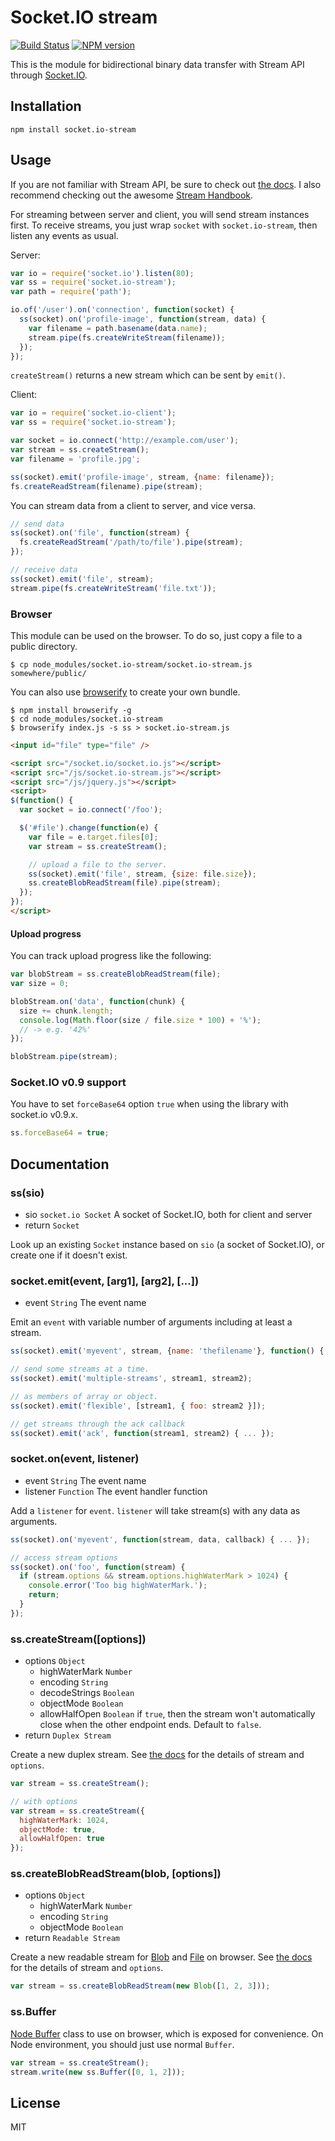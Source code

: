 # Socket.IO stream

[![Build Status](https://travis-ci.org/nkzawa/socket.io-stream.png?branch=master)](https://travis-ci.org/nkzawa/socket.io-stream)
[![NPM version](https://badge.fury.io/js/socket.io-stream.png)](http://badge.fury.io/js/socket.io-stream)

This is the module for bidirectional binary data transfer with Stream API through [Socket.IO](https://github.com/socketio/socket.io).

## Installation

    npm install socket.io-stream

## Usage

If you are not familiar with Stream API, be sure to check out [the docs](http://nodejs.org/api/stream.html).
I also recommend checking out the awesome [Stream Handbook](https://github.com/substack/stream-handbook).

For streaming between server and client, you will send stream instances first.
To receive streams, you just wrap `socket` with `socket.io-stream`, then listen any events as usual.

Server:

```js
var io = require('socket.io').listen(80);
var ss = require('socket.io-stream');
var path = require('path');

io.of('/user').on('connection', function(socket) {
  ss(socket).on('profile-image', function(stream, data) {
    var filename = path.basename(data.name);
    stream.pipe(fs.createWriteStream(filename));
  });
});

```

`createStream()` returns a new stream which can be sent by `emit()`.

Client:

```js
var io = require('socket.io-client');
var ss = require('socket.io-stream');

var socket = io.connect('http://example.com/user');
var stream = ss.createStream();
var filename = 'profile.jpg';

ss(socket).emit('profile-image', stream, {name: filename});
fs.createReadStream(filename).pipe(stream);
```

You can stream data from a client to server, and vice versa.

```js
// send data
ss(socket).on('file', function(stream) {
  fs.createReadStream('/path/to/file').pipe(stream);
});

// receive data
ss(socket).emit('file', stream);
stream.pipe(fs.createWriteStream('file.txt'));
```

### Browser

This module can be used on the browser. To do so, just copy a file to a public directory.

    $ cp node_modules/socket.io-stream/socket.io-stream.js somewhere/public/

You can also use [browserify](http://github.com/substack/node-browserify) to create your own bundle.

    $ npm install browserify -g
    $ cd node_modules/socket.io-stream
    $ browserify index.js -s ss > socket.io-stream.js

```html
<input id="file" type="file" />

<script src="/socket.io/socket.io.js"></script>
<script src="/js/socket.io-stream.js"></script>
<script src="/js/jquery.js"></script>
<script>
$(function() {
  var socket = io.connect('/foo');

  $('#file').change(function(e) {
    var file = e.target.files[0];
    var stream = ss.createStream();

    // upload a file to the server.
    ss(socket).emit('file', stream, {size: file.size});
    ss.createBlobReadStream(file).pipe(stream);
  });
});
</script>
```

#### Upload progress

You can track upload progress like the following:

```js
var blobStream = ss.createBlobReadStream(file);
var size = 0;

blobStream.on('data', function(chunk) {
  size += chunk.length;
  console.log(Math.floor(size / file.size * 100) + '%');
  // -> e.g. '42%'
});

blobStream.pipe(stream);
```

### Socket.IO v0.9 support

You have to set `forceBase64` option `true` when using the library with socket.io v0.9.x.

```js
ss.forceBase64 = true;
```


## Documentation

### ss(sio)

- sio `socket.io Socket` A socket of Socket.IO, both for client and server
- return `Socket`

Look up an existing `Socket` instance based on `sio` (a socket of Socket.IO), or create one if it doesn't exist.

### socket.emit(event, [arg1], [arg2], [...])

- event `String` The event name

Emit an `event` with variable number of arguments including at least a stream.

```js
ss(socket).emit('myevent', stream, {name: 'thefilename'}, function() { ... });

// send some streams at a time.
ss(socket).emit('multiple-streams', stream1, stream2);

// as members of array or object.
ss(socket).emit('flexible', [stream1, { foo: stream2 }]);

// get streams through the ack callback
ss(socket).emit('ack', function(stream1, stream2) { ... });
```

### socket.on(event, listener)

- event `String` The event name
- listener `Function` The event handler function

Add a `listener` for `event`. `listener` will take stream(s) with any data as arguments.

```js
ss(socket).on('myevent', function(stream, data, callback) { ... });

// access stream options
ss(socket).on('foo', function(stream) {
  if (stream.options && stream.options.highWaterMark > 1024) {
    console.error('Too big highWaterMark.');
    return;
  }
});
```

### ss.createStream([options])

- options `Object`
    - highWaterMark `Number`
    - encoding `String`
    - decodeStrings `Boolean`
    - objectMode `Boolean`
    - allowHalfOpen `Boolean` if `true`, then the stream won't automatically close when the other endpoint ends. Default to `false`.
- return `Duplex Stream`

Create a new duplex stream. See [the docs](http://nodejs.org/api/stream.html) for the details of stream and `options`.

```js
var stream = ss.createStream();

// with options
var stream = ss.createStream({
  highWaterMark: 1024,
  objectMode: true,
  allowHalfOpen: true
});
```

### ss.createBlobReadStream(blob, [options])

- options `Object`
    - highWaterMark `Number`
    - encoding `String`
    - objectMode `Boolean`
- return `Readable Stream`

Create a new readable stream for [Blob](https://developer.mozilla.org/en-US/docs/Web/API/Blob) and [File](https://developer.mozilla.org/en-US/docs/Web/API/File) on browser. See [the docs](http://nodejs.org/api/stream.html) for the details of stream and `options`.

```js
var stream = ss.createBlobReadStream(new Blob([1, 2, 3]));
```

### ss.Buffer

[Node Buffer](https://nodejs.org/api/buffer.html) class to use on browser, which is exposed for convenience. On Node environment, you should just use normal `Buffer`.

```js
var stream = ss.createStream();
stream.write(new ss.Buffer([0, 1, 2]));
```

## License

MIT
